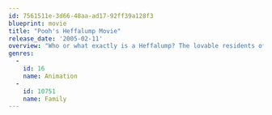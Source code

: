 ```yaml
---
id: 7561511e-3d66-48aa-ad17-92ff39a128f3
blueprint: movie
title: "Pooh's Heffalump Movie"
release_date: '2005-02-11'
overview: "Who or what exactly is a Heffalump? The lovable residents of the Hundred Acre Wood -- Winnie the Pooh, Rabbit, Tigger, Eeyore, Kanga and the rest of the pack -- embark on a journey of discovery in search of the elusive Heffalump. But as is always the case, this unusual road trip opens their eyes to so much more than just the creature they're seeking."
genres:
  -
    id: 16
    name: Animation
  -
    id: 10751
    name: Family
---
```

